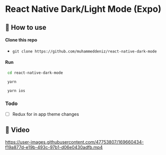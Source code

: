 # React Native Dark/Light Mode (Expo)

## 🚀 How to use

#### Clone this repo

- `git clone https://github.com/muhammeddeniz/react-native-dark-mode`


#### Run

```sh
 cd react-native-dark-mode
```


```sh
 yarn
```


```sh
 yarn ios 
```

### Todo
- [ ] Redux for in app theme changes


## 📱 Video


https://user-images.githubusercontent.com/47753807/169660434-f19a877d-e19b-493c-97b1-d06e0430adfb.mp4


